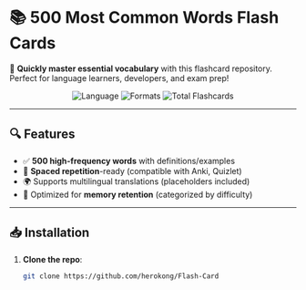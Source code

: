 # 📚 500 Most Common Words Flash Cards

🚀 **Quickly master essential vocabulary** with this flashcard repository. Perfect for language learners, developers, and exam prep!

<div align="center">
  <img src="https://img.shields.io/badge/Language-English-blue?style=flat" alt="Language">
  <img src="https://img.shields.io/badge/Format-CSV%20%7C%20JSON%20%7C%20TXT-green" alt="Formats">
  <img src="https://img.shields.io/badge/Flashcards-500-brightgreen" alt="Total Flashcards">
</div>

---

## 🔍 **Features**

- ✅ **500 high-frequency words** with definitions/examples
- 🔄 **Spaced repetition**-ready (compatible with Anki, Quizlet)
- 🌍 Supports multilingual translations (placeholders included)
- 🧠 Optimized for **memory retention** (categorized by difficulty)

---

## 📥 **Installation**

1. **Clone the repo**:
   ```bash
   git clone https://github.com/herokong/Flash-Card
   ```
